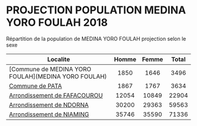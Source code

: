 # PROJECTION POPULATION MEDINA YORO FOULAH 2018
	
Répartition de la population de MEDINA YORO FOULAH projection selon le sexe
	
| Localite  | Homme | Femme | Total |
| --------- |:-----:|:-----:|:-----:|
| [Commune de MEDINA YORO FOULAH](MEDINA YORO FOULAH) | 1850 | 1646 | 3496 |
| [Commune de PATA](PATA) | 1867 | 1767 | 3634 |
| [Arrondissement de FAFACOUROU](FAFACOUROU) | 12054 | 10849 | 22904 |
| [Arrondissement de NDORNA](NDORNA) | 30200 | 29363 | 59563 |
| [Arrondissement de NIAMING](NIAMING) | 35746 | 35590 | 71336 |
